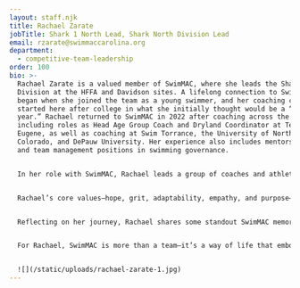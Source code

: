 ```yaml
---
layout: staff.njk
title: Rachael Zarate
jobTitle: Shark 1 North Lead, Shark North Division Lead
email: rzarate@swimmaccarolina.org
department:
  - competitive-team-leadership
order: 100
bio: >-
  Rachael Zarate is a valued member of SwimMAC, where she leads the Shark North
  Division at the HFFA and Davidson sites. A lifelong connection to SwimMAC
  began when she joined the team as a young swimmer, and her coaching career
  started here after college in what she initially thought would be a “gap
  year.” Rachael returned to SwimMAC in 2022 after coaching across the country,
  including roles as Head Age Group Coach and Dryland Coordinator at Team
  Eugene, as well as coaching at Swim Torrance, the University of Northern
  Colorado, and DePauw University. Her experience also includes mentorship roles
  and team management positions in swimming governance.


  In her role with SwimMAC, Rachael leads a group of coaches and athletes within the Shark North Division, focusing on 13-14 year-olds. She develops strategies and training plans that support athletes’ growth, encouraging them to push beyond their limits to accomplish what they once thought was impossible. With a B.A. in Psychology, a minor in Visual Arts, and an M.A. in Sport Management, along with a swim-specific dryland certification, Rachael is equipped to support her athletes’ mental and physical development. Her coaching style integrates psychological insight and dryland training expertise, offering athletes a well-rounded approach to performance.


  Rachael’s core values—hope, grit, adaptability, empathy, and purpose—are reflected in her dedication to relationship-building with athletes and her commitment to helping them find confidence in new challenges. Known for her innovative approach to guiding athletes beyond their comfort zones, she aims to foster a unified Shark division that prepares athletes for success in the senior ranks and beyond.


  Reflecting on her journey, Rachael shares some standout SwimMAC memories: from her days as a swimmer at the 2006 Long Course Senior Champs to her coaching achievements, such as growing a senior group from 20 to 70 swimmers. These moments, along with the SwimMAC family that has supported her throughout her career, hold special significance for her.


  For Rachael, SwimMAC is more than a team—it’s a way of life that embodies family, athleticism, and resilience. Influenced by mentors like Julio Zarate, Russ Kasl, and Jennifer Gibson, Rachael is passionate about instilling SwimMAC’s values in each athlete she coaches, helping them realize their potential both in and out of the pool.


  ![](/static/uploads/rachael-zarate-1.jpg)
---
```

